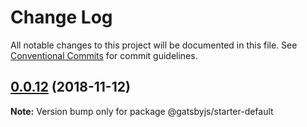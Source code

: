 # Change Log

All notable changes to this project will be documented in this file.
See [Conventional Commits](https://conventionalcommits.org) for commit guidelines.

## [0.0.12](https://github.com/gatsbyjs/gatsby-starter-default/compare/@gatsbyjs/starter-default@0.0.11...@gatsbyjs/starter-default@0.0.12) (2018-11-12)

**Note:** Version bump only for package @gatsbyjs/starter-default
